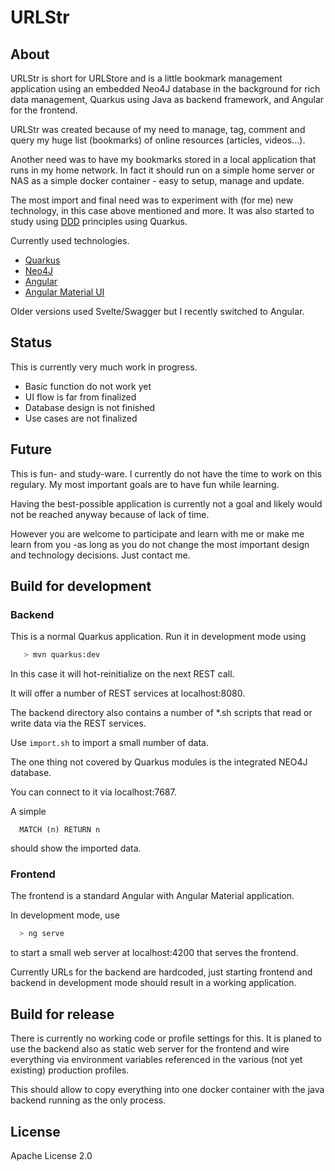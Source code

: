 # URLStr

## About

URLStr is short for URLStore and is a little bookmark management
application using an embedded Neo4J database in the background for
rich data management, Quarkus using Java as backend framework, and
Angular for the frontend.

URLStr was created because of my need to manage, tag, comment and
query my huge list (bookmarks) of online resources (articles,
videos...).

Another need was to have my bookmarks stored in a local application
that runs in my home network. In fact it should run on a simple home
server or NAS as a simple docker container - easy to setup, manage and update.

The most import and final need was to experiment with (for me) new technology,
in this case above mentioned and more. It was also started
to study using [DDD](https://en.wikipedia.org/wiki/Domain-driven_design)
principles using Quarkus.

Currently used technologies.

* [Quarkus](https://quarkus.io)
* [Neo4J](https://neo4j.com)
* [Angular](https://angular.io)
* [Angular Material UI](https://material.angular.io/)

Older versions used Svelte/Swagger but I recently switched to Angular.

## Status

This is currently very much work in progress.

* Basic function do not work yet
* UI flow is far from finalized
* Database design is not finished
* Use cases are not finalized

## Future

This is fun- and study-ware. I currently do not have the time to work
on this regulary. My most important goals are to have fun while learning.

Having the best-possible application is currently not a goal and
likely would not be reached anyway because of lack of time.

However you are welcome to participate and learn with me or
make me learn from you -as long as you do not change the most important
design and technology decisions. Just contact me.

## Build for development

### Backend

This is a normal Quarkus application. Run it in development mode
using

```bash
   > mvn quarkus:dev
```

In this case it will hot-reinitialize on the next REST call.

It will offer a number of REST services at localhost:8080.

The backend directory also contains a number of *.sh scripts
that read or write data via the REST services.

Use `import.sh` to import a small number of data.

The one thing not covered by Quarkus modules is the integrated
NEO4J database.

You can connect to it via localhost:7687.

A simple

```neo4j
  MATCH (n) RETURN n
```

should show the imported data.  

### Frontend

The frontend is a standard Angular with Angular Material application.

In development mode, use

```bash
  > ng serve
```

to start a small web server at localhost:4200 that serves the frontend.

Currently URLs for the backend are hardcoded, just starting frontend and
backend in development mode should result in a working application.

## Build for release

There is currently no working code or profile settings for this. It is
planed to use the backend also as static web server for the
frontend and wire everything via environment variables
referenced in the various (not yet existing) production profiles.

This should allow to copy everything into one docker container with
the java backend running as the only process.

## License

Apache License 2.0
